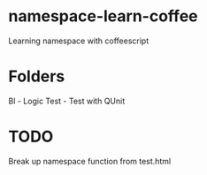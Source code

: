 namespace-learn-coffee
======================

Learning namespace with coffeescript

Folders
==========
Bl - Logic
Test - Test with QUnit

TODO
==========
Break up namespace function from test.html